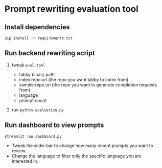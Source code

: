 # Prompt rewriting evaluation tool

## Install dependencies
```
pip install -r requirements.txt
```

## Run backend rewriting script
1. tweak `eval.toml`
    - tabby binary path
    - index repo url (the repo you want tabby to index from)
    - sample repo url (the repo you want to generate completion requests from)
    - language
    - prompt count

2. run `python evaluation.py`

## Run dashboard to view prompts
```
streamlit run dashboard.py
```
- Tweak the slider bar to change how many recent prompts you want to review.
- Change the language to filter only the specific language you are interested in.